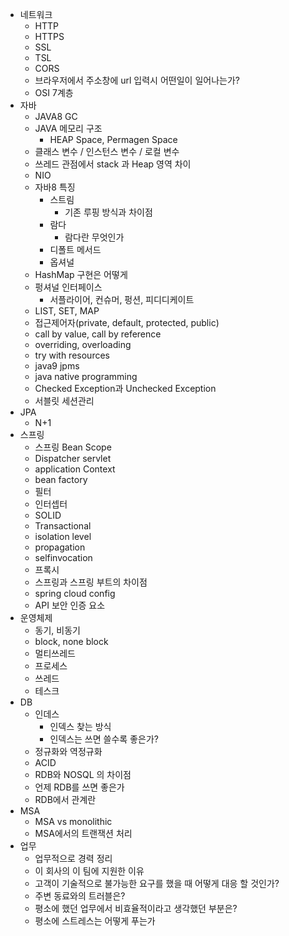 - 네트워크
  - HTTP
  - HTTPS 
  - SSL
  - TSL
  - CORS  
  - 브라우저에서 주소창에 url 입력시 어떤일이 일어나는가?
  - OSI 7계층
- 자바
  - JAVA8 GC
  - JAVA 메모리 구조
    - HEAP Space, Permagen Space
  - 클래스 변수 / 인스턴스 변수 / 로컬 변수
  - 쓰레드 관점에서 stack 과 Heap 영역 차이
  - NIO
  - 자바8 특징
    - 스트림
      - 기존 루핑 방식과 차이점 
    - 람다
      - 람다란 무엇인가
    - 디폴트 메서드
    - 옵셔널
  - HashMap 구현은 어떻게 
  - 펑셔널 인터페이스
    - 서플라이어, 컨슈머, 펑션, 피디디케이트
  - LIST, SET, MAP
  - 접근제어자(private, default, protected, public)
  - call by value, call by reference
  - overriding, overloading
  - try with resources
  - java9 jpms
  - java native programming
  - Checked Exception과 Unchecked Exception
  - 서블릿 세션관리
- JPA
  - N+1
- 스프링
  - 스프링 Bean Scope
  - Dispatcher servlet
  - application Context
  - bean factory
  - 필터 
  - 인터셉터
  - SOLID
  - Transactional
  - isolation level
  - propagation
  - selfinvocation
  - 프록시
  - 스프링과 스프링 부트의 차이점
  - spring cloud config
  - API 보안 인증 요소
- 운영체제
  - 동기, 비동기
  - block, none block
  - 멀티쓰레드
  - 프로세스 
  - 쓰레드 
  - 테스크
- DB
  - 인데스
    - 인덱스 찾는 방식
    - 인덱스는 쓰면 쓸수록 좋은가?
  - 정규화와 역정규화
  - ACID
  - RDB와 NOSQL 의 차이점
  - 언제 RDB를 쓰면 좋은가
  - RDB에서 관계란
- MSA
  - MSA vs monolithic
  - MSA에서의 트랜잭션 처리
- 업무
  - 업무적으로 경력 정리
  - 이 회사의 이 팀에 지원한 이유
  - 고객이 기술적으로 불가능한 요구를 했을 때 어떻게 대응 할 것인가?
  - 주변 동료와의 트러블은?
  - 평소에 했던 업무에서 비효율적이라고 생각했던 부분은?
  - 평소에 스트레스는 어떻게 푸는가
